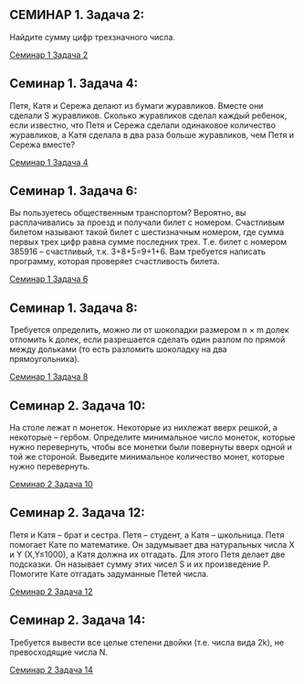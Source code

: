## СЕМИНАР 1. Задача 2: 
Найдите сумму цифр трехзначного числа.

[Семинар 1 Задача 2](Seminar1_task2.py)

## Семинар 1. Задача 4: 
Петя, Катя и Сережа делают из бумаги журавликов. Вместе они сделали S журавликов.
Сколько журавликов сделал каждый ребенок, если известно, что Петя и Сережа сделали одинаковое 
количество журавликов, а Катя сделала в два раза больше журавликов, чем Петя и Сережа вместе?

[Семинар 1 Задача 4](Seminar1_task4.py)

## Семинар 1. Задача 6: 
Вы пользуетесь общественным транспортом? Вероятно, вы расплачивались за проезд и 
получали билет с номером. Счастливым билетом называют такой билет с шестизначным номером, 
где сумма первых трех цифр равна сумме последних трех. Т.е. билет с номером 385916 – счастливый, 
т.к. 3+8+5=9+1+6. Вам требуется написать программу, которая проверяет счастливость билета.

[Семинар 1 Задача 6](Seminar1_task6.py)

## Семинар 1. Задача 8:
 Требуется определить, можно ли от шоколадки размером n × m долек отломить k долек, если разрешается сделать один разлом по прямой между дольками (то есть разломить шоколадку на два прямоугольника).
 
 [Семинар 1 Задача 8](Seminar1_task8.py)

## Семинар 2. Задача 10:
На столе лежат n монеток. Некоторые из нихлежат вверх решкой, а некоторые – гербом. Определите
минимальное число монеток, которые нужно перевернуть, чтобы все монетки были повернуты вверх одной и той 
же стороной. Выведите минимальное количество монет, которые нужно перевернуть.

[Семинар 2 Задача 10](Seminar2_task10.py)

## Семинар 2. Задача 12: 
Петя и Катя – брат и сестра. Петя – студент, а Катя – школьница. Петя помогает Кате 
по математике. Он задумывает два натуральных числа X и Y (X,Y≤1000), а Катя должна их отгадать. 
Для этого Петя делает две подсказки. Он называет сумму этих чисел S и их произведение P. Помогите Кате 
отгадать задуманные Петей числа.

[Семинар 2 Задача 12](Seminar2_task12.py)

## Семинар 2. Задача 14:
Требуется вывести все целые степени двойки (т.е. числа вида 2k), не превосходящие числа N.

[Семинар 2 Задача 14](Seminar2_task14.py)